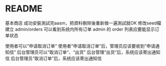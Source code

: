 # README
基本商店
成功安裝測試完aasm，把資料刪除後重新做一遍測試就OK
修改seed檔
建立 admin/orders 可以看到系统内所有订单
admin 的 order 列表应要能显示订单状态

使用者可以“申请取消订单”
使用者“申请取消订单”后，管理员应该要收到“申请通知信”
后台管理员可以“取消订单”、“出货”
后台管理“出货”后，系统应该寄出通知信
后台管理员“取消订单”后，系统应该寄出通知信
